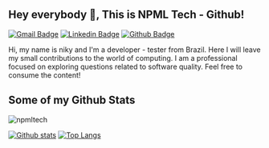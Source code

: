 ## Hey everybody 👋, This is NPML Tech - Github!
[![Gmail Badge](https://img.shields.io/badge/-devqasp@gmail.com-c14438?style=flat&logo=Gmail&logoColor=white&link=mailto:devqasp@gmail.com)](mailto:devqasp@gmail.com) 
[![Linkedin Badge](https://img.shields.io/badge/-https://www.linkedin.com/in/palleta/-0072b1?style=flat&logo=Linkedin&logoColor=white&link=https://www.linkedin.com/in/https://www.linkedin.com/in/palleta//)](https://www.linkedin.com/in/https://www.linkedin.com/in/palleta//) [![Github Badge](https://img.shields.io/badge/-npmltech-grey?style=flat&logo=github&logoColor=white&link=https://github.com/npmltech/)](https://www.github.com/npmltech/) <p align='left'>Hi, my name is niky and I'm a developer - tester from Brazil. Here I will leave my small contributions to the world of computing. I am a professional focused on exploring questions related to software quality. Feel free to consume the content!</p>
## Some of my Github Stats
<p align=left> <img src=https://komarev.com/ghpvc/?username=npmltech alt=npmltech /> </p>

[![Github stats](https://github-readme-stats.vercel.app/api?username=npmltech&show_icons=true&include_all_commits=true)](https://github.com/npmltech/github-readme-stats)
[![Top Langs](https://github-readme-stats.vercel.app/api/top-langs/?username=npmltech&layout=compact)](https://github.com/npmltech/github-readme-stats)
